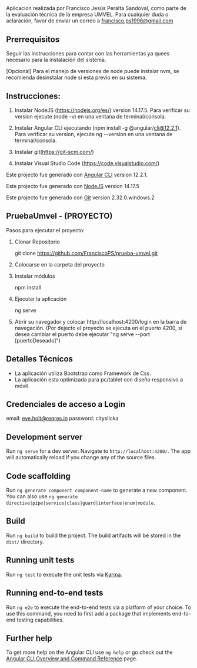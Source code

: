 ##

Aplicacion realizada por Francisco Jesús Peralta Sandoval, como parte de la evaluación técnica de la empresa UMVEL.
Para cualquier duda o aclaración, favor de enviar un correo a francisco.ps1996@gmail.com

## Prerrequisitos

Seguir las instrucciones para contar con las herramientas ya quees necesario para la instalación del sistema.

[Opcional] Para el manejo de versiones de node puede instalar nvm, se recomienda desinstalar node si esta previo en su sistema.

## Instrucciones:

1. Instalar NodeJS (https://nodejs.org/es/) version 14.17.5. Para verificar su version ejecute (node -v) en una ventana de terminal/consola.

2. Instalar Angular CLI ejecutando (npm install -g @angular/cli@12.2.1). Para verificar su version, ejecute ng --version en una ventana de terminal/consola.

3. Instalar git(https://git-scm.com/)

4. Instalar Visual Studio Code (https://code.visualstudio.com/)

Este projecto fue generado con [Angular CLI](https://github.com/angular/angular-cli) version 12.2.1.

Este projecto fue generado con [NodeJS](https://nodejs.org/es/) version 14.17.5

Este projecto fue generado con [Git](https://git-scm.com/) version 2.32.0.windows.2

## PruebaUmvel - (PROYECTO)

Pasos para ejecutar el proyecto:

1. Clonar Repositorio

   git clone https://github.com/FranciscoPS/prueba-umvel.git

2. Colocarse en la carpeta del proyecto

3. Instalar módulos

   npm install

4. Ejecutar la aplicación

   ng serve

5. Abrir su navegador y colocar http://localhost:4200/login en la barra de navegación. (Por dejecto el proyecto se ejecuta en el puerto 4200, si desea cambiar el puerto debe ejecutar "ng serve --port [puertoDeseado]")

## Detalles Técnicos

- La aplicación utiliza Bootstrap como Framework de Css.
- La aplicación esta optimizada para pc/tablet con diseño responsivo a móvil

## Credenciales de acceso a Login

email: eve.holt@reqres.in
password: cityslicka

## Development server

Run `ng serve` for a dev server. Navigate to `http://localhost:4200/`. The app will automatically reload if you change any of the source files.

## Code scaffolding

Run `ng generate component component-name` to generate a new component. You can also use `ng generate directive|pipe|service|class|guard|interface|enum|module`.

## Build

Run `ng build` to build the project. The build artifacts will be stored in the `dist/` directory.

## Running unit tests

Run `ng test` to execute the unit tests via [Karma](https://karma-runner.github.io).

## Running end-to-end tests

Run `ng e2e` to execute the end-to-end tests via a platform of your choice. To use this command, you need to first add a package that implements end-to-end testing capabilities.

## Further help

To get more help on the Angular CLI use `ng help` or go check out the [Angular CLI Overview and Command Reference](https://angular.io/cli) page.
